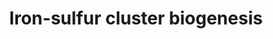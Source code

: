 ---
annotations:
- id: PW:0002634
  parent: classic metabolic pathway
  type: Pathway Ontology
  value: iron-sulfur cluster protein biogenesis pathway
- id: PW:0000004
  parent: regulatory pathway
  type: Pathway Ontology
  value: regulatory pathway
authors:
- Khanspers
- Eweitz
citedin: ''
communities: []
description: This pathway describes the biogenesis of iron-sulphur clusters. Iron-sulphur
  clusters bind to proteins and are essential components of respiratory electron transfer
  complexes as well as many other biological processes.  This pathway was modeled
  based on Fig 2a from [https://pubmed.ncbi.nlm.nih.gov/18606475/ Rouault and Tong].
last-edited: 2025-02-21
ndex: null
organisms:
- Homo sapiens
redirect_from:
- /index.php/Pathway:WP5152
- /instance/WP5152
- /instance/WP5152_r136735
revision: r136735
schema-jsonld:
- '@context': https://schema.org/
  '@id': https://wikipathways.github.io/pathways/WP5152.html
  '@type': Dataset
  creator:
    '@type': Organization
    name: WikiPathways
  description: This pathway describes the biogenesis of iron-sulphur clusters. Iron-sulphur
    clusters bind to proteins and are essential components of respiratory electron
    transfer complexes as well as many other biological processes.  This pathway was
    modeled based on Fig 2a from [https://pubmed.ncbi.nlm.nih.gov/18606475/ Rouault
    and Tong].
  keywords:
  - ABCB7
  - CIAO1
  - CIAO2B
  - FDX1
  - FDXR
  - FXN
  - Fe
  - GLRX5
  - HSCB
  - HSPA9
  - ISCU
  - L-cysteine
  - LYRM4
  - NARF
  - NFS1
  - NFU1
  - NUBP1
  - NUBP2
  - S
  - '[4Fe-4S] cluster'
  - e-
  license: CC0
  name: Iron-sulfur cluster biogenesis
seo: CreativeWork
title: Iron-sulfur cluster biogenesis
wpid: WP5152
---